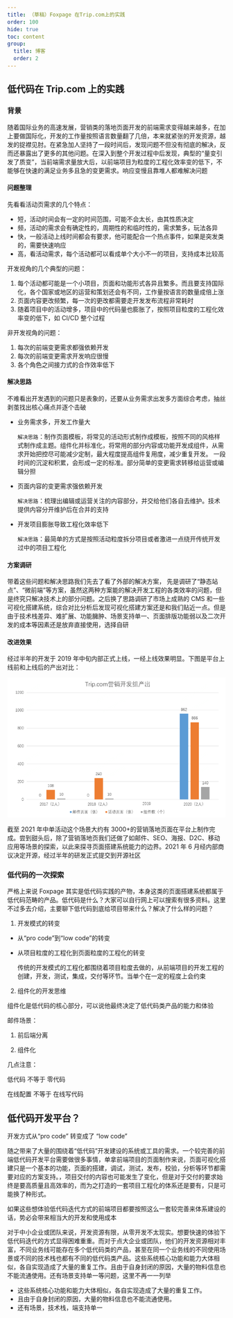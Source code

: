 ```yaml
---
title: （草稿）Foxpage 在Trip.com上的实践
order: 100
hide: true
toc: content
group:
  title: 博客
  order: 2
---
```


## 低代码在 Trip.com 上的实践

### 背景

随着国际业务的高速发展，营销类的落地页面开发的前端需求变得越来越多，在加上要做国际化，开发的工作量按照语言数量翻了几倍，本来就紧张的开发资源，越发的捉襟见肘。在紧急加人坚持了一段时间后，发现问题不但没有彻底的解决，反而还暴露出了更多的其他问题。在深入到整个开发过程中后发现，典型的“量变引发了质变”，当前端需求量放大后，以前端项目为粒度的工程化效率变的低下，不能够在快速的满足业务多且急的变更需求。响应变慢且靠堆人都难解决问题

#### 问题整理

先看看活动页需求的几个特点：

- 短，活动时间会有一定的时间范围，可能不会太长，由其性质决定
- 频，活动的需求会有确定性的，周期性的和临时性的，需求繁多，玩法各异
- 快，一般活动上线时间都会有要求，他可能配合一个热点事件，如果是突发类的，需要快速响应
- 高，看活动需求，每个活动都可以看成单个大小不一的项目，支持成本比较高

开发视角的几个典型的问题：

1. 每个活动都可能是一个小项目，页面和功能形式各异且繁多。而且要支持国际化，各个国家或地区的运营和策划还会有不同，工作量按语言的数量成倍上涨
2. 页面内容更改频繁，每一次的更改都需要走开发发布流程非常耗时
3. 随着项目中的活动增多，项目中的代码量也膨胀了，按照项目粒度的工程化效率变的低下，如 CI/CD 整个过程

非开发视角的问题：

1. 每次的前端变更需求都强依赖开发
2. 每次的前端变更需求开发响应很慢
3. 各个角色之间接力式的合作效率低下

#### 解决思路

不难看出开发遇到的问题只是表象的，还要从业务需求出发多方面综合考虑，抽丝剥茧找出核心痛点并逐个击破

- 业务需求多，开发工作量大

  `解决思路`：制作页面模板，将常见的活动形式制作成模板，按照不同的风格样式制作成主题。组件化并标准化，将常用的部分内容或功能开发成组件，从需求开始把控尽可能减少定制，最大程度提高组件复用度，减少重复开发。 一段时间的沉淀和积累，会形成一定的标准。部分简单的变更需求转移给运营或编辑分担

- 页面内容的变更需求强依赖开发

  `解决思路`：梳理出编辑或运营关注的内容部分，并交给他们各自去维护。技术提供内容分开维护后在合并的支持

- 开发项目膨胀导致工程化效率低下

  `解决思路`：最简单的方式是按照活动粒度拆分项目或者激进一点绕开传统开发过中的项目工程化

#### 方案调研

带着这些问题和解决思路我们先去了看了外部的解决方案， 先是调研了“静态站点”、“微前端”等方案，虽然这两种方案能的解决开发工程的各类效率的问题，但是终究只解决技术上的部分问题。之后换了思路调研了市场上成熟的 CMS 和一些可视化搭建系统，综合对比分析后发现可视化搭建方案还是和我们贴近一点。但是由于技术栈差异、难扩展、功能臃肿、场景支持单一、页面排版功能弱以及二次开发的成本等因素还是放弃直接使用，选择自研

#### 改进效果

经过半年的开发于 2019 年中旬内部正式上线，一经上线效果明显。下图是平台上线前和上线后的产出对比：

<div style="text-align: center;">
  <img width="600" src="../../../public/blog/share/foxpage/marketing.png"/>
</div>

截至 2021 年中单活动这个场景大约有 3000+的营销落地页面在平台上制作完成。尝到甜头后，除了营销落地页我们还做了如邮件、SEO、海报、D2C、移动应用等场景的探索，以此来探寻页面搭建系统能力的边界。2021 年 6 月经内部商议决定开源，经过半年的研发正式提交到开源社区

### 低代码的一次探索

严格上来说 Foxpage 其实是低代码实践的产物，本身这类的页面搭建系统都属于低代码范畴的产品。低代码是什么？大家可以自行网上可以搜索有很多资料。这里不过多去介绍，主要聊下低代码到底给项目带来什么？解决了什么样的问题？

1. 开发模式的转变

- 从“pro code”到“low code”的转变

- 从项目粒度的工程化到页面粒度的工程化的转变

  传统的开发模式的工程化都围绕着项目粒度去做的，从前端项目的开发工程的创建，开发，测试，集成，交付等环节。当单个在一定的程度上会约束

2. 组件化的开发思维

组件化是低代码的核心部分，可以说他最终决定了低代码类产品的能力和体验

邮件场景：

1. 前后端分离

2. 组件化

几点注意：

低代码 不等于 零代码

在线配置 不等于 在线写代码

## 低代码开发平台？

开发方式从“pro code” 转变成了 “low code”

随之带来了大量的围绕着“低代码”开发建设的系统或工具的需求。一个较完善的前端低代码开发平台需要做很多事情，单拿前端项目的页面制作来说，页面可视化搭建只是一个基本的功能，页面的搭建，调试，测试，发布，校验，分析等环节都需要对应的方案支持。，项目交付的内容也可能发生了变化，但是对于交付的要求始终是要高质量且高效率的，而为之打造的一套项目工程化的体系还是要有，只是可能换了种形式。

如果这些想体验低代码迭代方式的前端项目都要按照这么一套较完善来体系建设的话，势必会带来相当大的开发和使用成本

对于中小企业或团队来说，开发资源有限，从零开发不太现实。想要快速的体验下低代码迭代的方式显得困难重重。而对于点大企业或团队，他们的开发资源相对丰富，不同业务线可能存在多个低代码类的产品，甚至在同一个业务线的不同使用场景或不同的技术栈也都有不同的低代码类产品。这些系统核心功能和能力大体相似，各自实现造成了大量的重复工作。且由于自身封闭的原因，大量的物料信息也不能流通使用。还有场景支持单一等问题，这里不再一一列举

- 这些系统核心功能和能力大体相似，各自实现造成了大量的重复工作。
- 且由于自身封闭的原因，大量的物料信息也不能流通使用。
- 还有场景，技术栈，端支持单一
